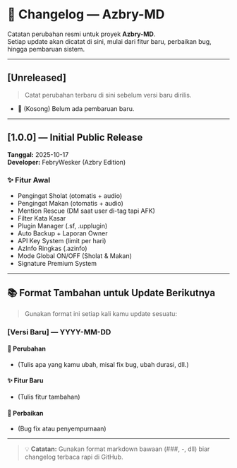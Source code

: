 # 🧾 Changelog — Azbry-MD

Catatan perubahan resmi untuk proyek **Azbry-MD**.  
Setiap update akan dicatat di sini, mulai dari fitur baru, perbaikan bug, hingga pembaruan sistem.

---

## [Unreleased]
> Catat perubahan terbaru di sini sebelum versi baru dirilis.

- 🚧 (Kosong) Belum ada pembaruan baru.

---

## [1.0.0] — Initial Public Release
**Tanggal:** 2025-10-17  
**Developer:** FebryWesker (Azbry Edition)

### ✨ Fitur Awal
- Pengingat Sholat (otomatis + audio)
- Pengingat Makan (otomatis + audio)
- Mention Rescue (DM saat user di-tag tapi AFK)
- Filter Kata Kasar
- Plugin Manager (.sf, .upplugin)
- Auto Backup + Laporan Owner
- API Key System (limit per hari)
- AzInfo Ringkas (.azinfo)
- Mode Global ON/OFF (Sholat & Makan)
- Signature Premium System

---

## 📚 Format Tambahan untuk Update Berikutnya
> Gunakan format ini setiap kali kamu update sesuatu:

### [Versi Baru] — YYYY-MM-DD
#### 🔧 Perubahan
- (Tulis apa yang kamu ubah, misal fix bug, ubah durasi, dll.)

#### ✨ Fitur Baru
- (Tulis fitur tambahan)

#### 🧹 Perbaikan
- (Bug fix atau penyempurnaan)

---

> 💡 **Catatan:** Gunakan format markdown bawaan (###, -, dll) biar changelog terbaca rapi di GitHub.

